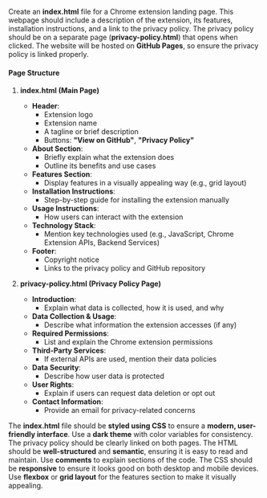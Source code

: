 
Create an **index.html** file for a Chrome extension landing page. This webpage should include a description of the extension, its features, installation instructions, and a link to the privacy policy. The privacy policy should be on a separate page (**privacy-policy.html**) that opens when clicked. The website will be hosted on **GitHub Pages**, so ensure the privacy policy is linked properly.

#### **Page Structure**
1. **index.html (Main Page)**
   - **Header**:
     - Extension logo
     - Extension name
     - A tagline or brief description
     - Buttons: **"View on GitHub"**, **"Privacy Policy"**
   - **About Section**:
     - Briefly explain what the extension does
     - Outline its benefits and use cases
   - **Features Section**:
     - Display features in a visually appealing way (e.g., grid layout)
   - **Installation Instructions**:
     - Step-by-step guide for installing the extension manually
   - **Usage Instructions**:
     - How users can interact with the extension
   - **Technology Stack**:
     - Mention key technologies used (e.g., JavaScript, Chrome Extension APIs, Backend Services)
   - **Footer**:
     - Copyright notice
     - Links to the privacy policy and GitHub repository

2. **privacy-policy.html (Privacy Policy Page)**
   - **Introduction**:
     - Explain what data is collected, how it is used, and why
   - **Data Collection & Usage**:
     - Describe what information the extension accesses (if any)
   - **Required Permissions**:
     - List and explain the Chrome extension permissions
   - **Third-Party Services**:
     - If external APIs are used, mention their data policies
   - **Data Security**:
     - Describe how user data is protected
   - **User Rights**:
     - Explain if users can request data deletion or opt out
   - **Contact Information**:
     - Provide an email for privacy-related concerns

The **index.html** file should be **styled using CSS** to ensure a **modern, user-friendly interface**. Use a **dark theme** with color variables for consistency. The privacy policy should be clearly linked on both pages.
The HTML should be **well-structured** and **semantic**, ensuring it is easy to read and maintain. Use **comments** to explain sections of the code.
The CSS should be **responsive** to ensure it looks good on both desktop and mobile devices. Use **flexbox** or **grid layout** for the features section to make it visually appealing.